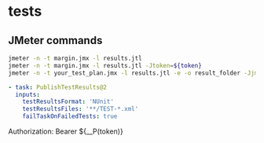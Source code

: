 # tests


## JMeter commands
```sh
jmeter -n -t margin.jmx -l results.jtl
jmeter -n -t margin.jmx -l results.jtl -Jtoken=${token}
jmeter -n -t your_test_plan.jmx -l results.jtl -e -o result_folder -Jjmeter.save.saveservice.output_format=n -Jjmeter.save.saveservice.assertion_results_failure_message=false


```

```yml
- task: PublishTestResults@2
  inputs:
    testResultsFormat: 'NUnit'
    testResultsFiles: '**/TEST-*.xml'
    failTaskOnFailedTests: true

```

Authorization: Bearer ${__P(token)}


